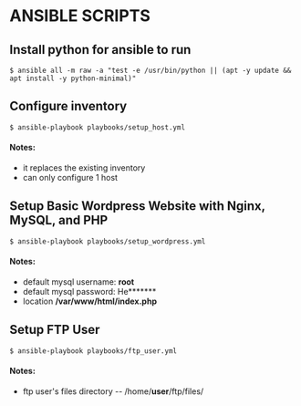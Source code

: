 # ANSIBLE SCRIPTS

## Install python for ansible to run
 `$ ansible all -m raw -a "test -e /usr/bin/python || (apt -y update && apt install -y python-minimal)"`

## Configure inventory
 `$ ansible-playbook playbooks/setup_host.yml`
#### Notes:
 - it replaces the existing inventory
 - can only configure 1 host

## Setup Basic Wordpress Website with Nginx, MySQL, and PHP 
 `$ ansible-playbook playbooks/setup_wordpress.yml`
#### Notes:
 - default mysql username: **root**
 - default mysql password: He\*\*\*\*\*\*\*
 - location **/var/www/html/index.php**


## Setup FTP User
 `$ ansible-playbook playbooks/ftp_user.yml`
#### Notes:
 - ftp user's files directory -- /home/**user**/ftp/files/

